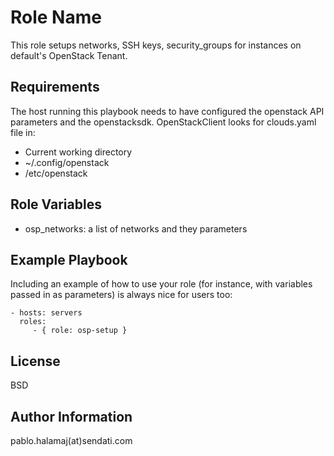 Role Name
=========

This role setups networks, SSH keys, security_groups for instances on default's OpenStack Tenant.

Requirements
------------

The host running this playbook needs to have configured the openstack API parameters and the openstacksdk.
OpenStackClient looks for clouds.yaml file in:

* Current working directory
* ~/.config/openstack
* /etc/openstack

Role Variables
--------------

* osp_networks: a list of networks and they parameters

Example Playbook
----------------

Including an example of how to use your role (for instance, with variables passed in as parameters) is always nice for users too:

    - hosts: servers
      roles:
         - { role: osp-setup }

License
-------

BSD

Author Information
------------------

pablo.halamaj(at)sendati.com
